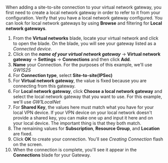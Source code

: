 When adding a site-to-site connection to your virtual network gateway, you first need to create a local network gateway in order to refer to it from your configuration. Verify that you have a local network gateway configured. You can look for local network gateways by using **Browse** and filtering for **Local network gateways**.

1. From the **Virtual networks** blade, locate your virtual network and click to open the blade. On the blade, you will see your gateway listed as a *Connected device*.
2. Click on the ***name of your virtual network gateway*** -> **Virtual network gateway** -> **Settings** -> **Connections** and then click **Add**.
3. **Name** your Connection. For the purposes of this example, we'll use *GW1S2S*
4. For **Connection type**, select **Site-to-site(IPSec)**
5. For **Virtual network gateway**, the value is fixed because you are connecting from this gateway.
6. For **Local network gateway**, click **Choose a local network gateway** and select the local network gateway that you want to use. For this example, we'll use *GW1LocalNet*
7. For **Shared Key**, the values here must match what you have for your local VPN device. If your VPN device on your local network doesn't provide a shared key, you can make one up and input it here and on your local device. The important thing is that they both match.
8. The remaining values for **Subscription**, **Resource Group**, and **Location** are fixed.
9. Click **OK** to create your connection. You'll see *Creating Connection* flash on the screen.
10. When the connection is complete, you'll see it appear in the **Connections** blade for your Gateway.